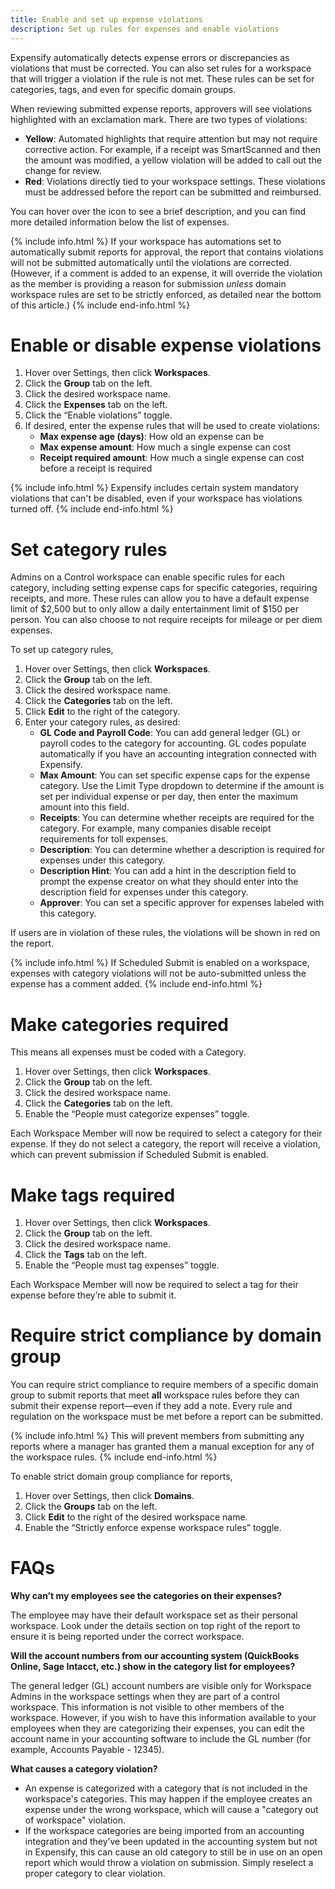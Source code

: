 ```yaml
---
title: Enable and set up expense violations
description: Set up rules for expenses and enable violations
---
```

<div id="expensify-classic" markdown="1">

Expensify automatically detects expense errors or discrepancies as violations that must be corrected. You can also set rules for a workspace that will trigger a violation if the rule is not met. These rules can be set for categories, tags, and even for specific domain groups.

When reviewing submitted expense reports, approvers will see violations highlighted with an exclamation mark. There are two types of violations:
- **Yellow**: Automated highlights that require attention but may not require corrective action. For example, if a receipt was SmartScanned and then the amount was modified, a yellow violation will be added to call out the change for review.
- **Red**: Violations directly tied to your workspace settings. These violations must be addressed before the report can be submitted and reimbursed.

You can hover over the icon to see a brief description, and you can find more detailed information below the list of expenses. 

{% include info.html %}
If your workspace has automations set to automatically submit reports for approval, the report that contains violations will not be submitted automatically until the violations are corrected. (However, if a comment is added to an expense, it will override the violation as the member is providing a reason for submission *unless* domain workspace rules are set to be strictly enforced, as detailed near the bottom of this article.) 
{% include end-info.html %}

# Enable or disable expense violations

1. Hover over Settings, then click **Workspaces**. 
2. Click the **Group** tab on the left. 
3. Click the desired workspace name. 
4. Click the **Expenses** tab on the left. 
5. Click the “Enable violations” toggle. 
6. If desired, enter the expense rules that will be used to create violations:
   - **Max expense age (days)**: How old an expense can be
   - **Max expense amount**: How much a single expense can cost
   - **Receipt required amount**: How much a single expense can cost before a receipt is required

{% include info.html %}
Expensify includes certain system mandatory violations that can't be disabled, even if your workspace has violations turned off.
{% include end-info.html %}

# Set category rules

Admins on a Control workspace can enable specific rules for each category, including setting expense caps for specific categories, requiring receipts, and more. These rules can allow you to have a default expense limit of $2,500 but to only allow a daily entertainment limit of $150 per person. You can also choose to not require receipts for mileage or per diem expenses.

To set up category rules, 
1. Hover over Settings, then click **Workspaces**. 
2. Click the **Group** tab on the left. 
3. Click the desired workspace name.
4. Click the **Categories** tab on the left.
5. Click **Edit** to the right of the category.
6. Enter your category rules, as desired:
   - **GL Code and Payroll Code**: You can add general ledger (GL) or payroll codes to the category for accounting. GL codes populate automatically if you have an accounting integration connected with Expensify.
   - **Max Amount**: You can set specific expense caps for the expense category. Use the Limit Type dropdown to determine if the amount is set per individual expense or per day, then enter the maximum amount into this field.
   - **Receipts**: You can determine whether receipts are required for the category. For example, many companies disable receipt requirements for toll expenses.
   - **Description**: You can determine whether a description is required for expenses under this category.
   - **Description Hint**: You can add a hint in the description field to prompt the expense creator on what they should enter into the description field for expenses under this category.
   - **Approver**: You can set a specific approver for expenses labeled with this category. 

If users are in violation of these rules, the violations will be shown in red on the report. 

{% include info.html %}
If Scheduled Submit is enabled on a workspace, expenses with category violations will not be auto-submitted unless the expense has a comment added.
{% include end-info.html %}

# Make categories required

This means all expenses must be coded with a Category. 

1. Hover over Settings, then click **Workspaces**. 
2. Click the **Group** tab on the left. 
3. Click the desired workspace name.
4. Click the **Categories** tab on the left.
5. Enable the “People must categorize expenses” toggle. 

Each Workspace Member will now be required to select a category for their expense. If they do not select a category, the report will receive a violation, which can prevent submission if Scheduled Submit is enabled.

# Make tags required

1. Hover over Settings, then click **Workspaces**. 
2. Click the **Group** tab on the left. 
3. Click the desired workspace name.
4. Click the **Tags** tab on the left. 
5. Enable the “People must tag expenses” toggle.

Each Workspace Member will now be required to select a tag for their expense before they’re able to submit it. 

# Require strict compliance by domain group

You can require strict compliance to require members of a specific domain group to submit reports that meet **all** workspace rules before they can submit their expense report—even if they add a note. Every rule and regulation on the workspace must be met before a report can be submitted. 

{% include info.html %}
This will prevent members from submitting any reports where a manager has granted them a manual exception for any of the workspace rules.
{% include end-info.html %}

To enable strict domain group compliance for reports,

1. Hover over Settings, then click **Domains**. 
2. Click the **Groups** tab on the left. 
3. Click **Edit** to the right of the desired workspace name. 
4. Enable the “Strictly enforce expense workspace rules” toggle. 

# FAQs

**Why can’t my employees see the categories on their expenses?**

The employee may have their default workspace set as their personal workspace. Look under the details section on top right of the report to ensure it is being reported under the correct workspace. 

**Will the account numbers from our accounting system (QuickBooks Online, Sage Intacct, etc.) show in the category list for employees?**

The general ledger (GL) account numbers are visible only for Workspace Admins in the workspace settings when they are part of a control workspace. This information is not visible to other members of the workspace. However, if you wish to have this information available to your employees when they are categorizing their expenses, you can edit the account name in your accounting software to include the GL number (for example, Accounts Payable - 12345).

**What causes a category violation?** 

- An expense is categorized with a category that is not included in the workspace's categories. This may happen if the employee creates an expense under the wrong workspace, which will cause a "category out of workspace" violation.
- If the workspace categories are being imported from an accounting integration and they’ve been updated in the accounting system but not in Expensify, this can cause an old category to still be in use on an open report which would throw a violation on submission. Simply reselect a proper category to clear violation. 

</div>
